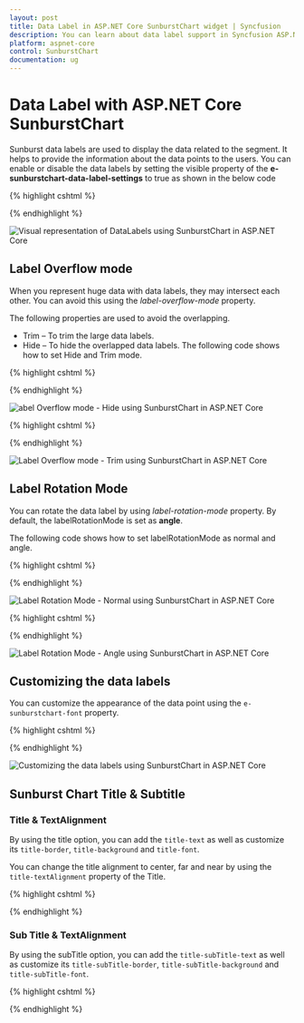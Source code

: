 ```yaml
---
layout: post
title: Data Label in ASP.NET Core SunburstChart widget | Syncfusion
description: You can learn about data label support in Syncfusion ASP.NET Core SunburstChart control and more details.
platform: aspnet-core
control: SunburstChart
documentation: ug
---
```


# Data Label with ASP.NET Core SunburstChart 

Sunburst data labels are used to display the data related to the segment. It helps to provide the information about the data points to the users.
You can enable or disable the data labels by setting the visible property of the **e-sunburstchart-data-label-settings** to true as shown in the below code

{% highlight cshtml %}

<ej-sunburstchart id="SunburstChart" >
 <e-sunburstchart-data-label-settings visible="true"></e-sunburstchart-data-label-settings>
</ej-sunburstchart>

{% endhighlight %}

![Visual representation of DataLabels using SunburstChart in ASP.NET Core](DataLabel_images/DataLabel_img1.png)

## Label Overflow mode

When you represent huge data with data labels, they may intersect each other. You can avoid this using the *label-overflow-mode* property.

The following properties are used to avoid the overlapping.
*	Trim – To trim the large data labels.
*	Hide – To hide the overlapped data labels.
The following code shows how to set Hide and Trim mode.

{% highlight cshtml %}

<ej-sunburstchart id="SunburstChart" >
<e-sunburstchart-data-label-settings visible="true" 
label-overflow-mode="@SunburstLabelOverflowMode.Hide"></e-sunburstchart-data-label-settings>
</ej-sunburstchart>


 {% endhighlight %}

![abel Overflow mode - Hide using SunburstChart in ASP.NET Core](DataLabel_images/DataLabel_img2.png) 

{% highlight cshtml %}

<ej-sunburstchart id="SunburstChart" >
<e-sunburstchart-data-label-settings visible="true" 
label-overflow-mode="@SunburstLabelOverflowMode.Trim"></e-sunburstchart-data-label-settings>
</ej-sunburstchart>

 {% endhighlight %}

![Label Overflow mode - Trim using SunburstChart in ASP.NET Core](DataLabel_images/DataLabel_img3.png)

## Label Rotation Mode
You can rotate the data label by using *label-rotation-mode* property. By default, the labelRotationMode is set as **angle**. 

The following code shows how to set labelRotationMode as normal and angle.

{% highlight cshtml %}

<ej-sunburstchart id="SunburstChart" >
 <e-sunburstchart-data-label-settings visible="true"
 label-rotation-mode="@SunburstLabelRotationMode.Normal">
</e-sunburstchart-data-label-settings>
</ej-sunburstchart>

 {% endhighlight %}

![Label Rotation Mode - Normal using SunburstChart in ASP.NET Core](DataLabel_images/DataLabel_img4.png)

{% highlight cshtml %}

<ej-sunburstchart id="SunburstChart" >
 <e-sunburstchart-data-label-settings visible="true"
 label-rotation-mode="@SunburstLabelRotationMode.Angle">
</e-sunburstchart-data-label-settings>
</ej-sunburstchart>

{% endhighlight %}

![Label Rotation Mode - Angle using SunburstChart in ASP.NET Core](DataLabel_images/DataLabel_img5.png)
 
## Customizing the data labels

You can customize the appearance of the data point using the `e-sunburstchart-font` property.

{% highlight cshtml %}
<ej-sunburstchart id="SunburstChart" >
<e-sunburstchart-data-label-settings visible="true">
<e-sunburstchart-font color="black" font-weight="Bold" size="15px"></e-sunburstchart-font>
</e-sunburstchart-data-label-settings>
</ej-sunburstchart>
 

{% endhighlight %}

![Customizing the data labels using SunburstChart in ASP.NET Core](DataLabel_images/DataLabel_img6.png)

## Sunburst Chart Title & Subtitle

### Title & TextAlignment

By using the title option, you can add the `title-text` as well as customize its `title-border`, `title-background` and `title-font`.

You can change the title alignment to center, far and near by using the `title-textAlignment` property of the Title.

{% highlight cshtml %}

<ej-sunburstchart id="sunburst">
    <e-title visible="true">
        <e-font color="black" font-weight="bold" size="15px">
            <e-border color="black" width="2"></e-border>
        </e-font>
    </e-title>
</ej-sunburstchart>

{% endhighlight %}


### Sub Title & TextAlignment

By using the subTitle option, you can add the `title-subTitle-text` as well as customize its `title-subTitle-border`, `title-subTitle-background` and `title-subTitle-font`.

{% highlight cshtml %}

<ej-sunburstchart id="sunburst">
    <e-title>
        <e-sub-title visible="true">
            <e-font color="black" font-weight="bold" size="15px">
                <e-border color="black" width="2"></e-border>
            </e-font>
        </e-sub-title>
    </e-title>
</ej-sunburstchart>

{% endhighlight %}

